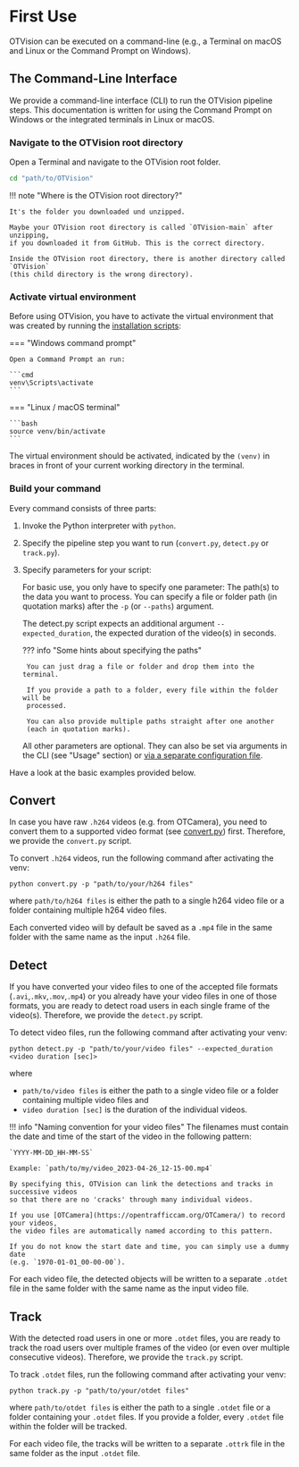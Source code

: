 # First Use

OTVision can be executed on a command-line (e.g., a Terminal on macOS
and Linux or the Command Prompt on Windows).

## The Command-Line Interface

We provide a command-line interface (CLI) to run the OTVision pipeline steps.
This documentation is written for using the Command Prompt on Windows or the integrated
terminals in Linux or macOS.

### Navigate to the OTVision root directory

Open a Terminal and navigate to the OTVision root folder.

```bash
cd "path/to/OTVision"
```

!!! note "Where is the OTVision root directory?"

    It's the folder you downloaded und unzipped.

    Maybe your OTVision root directory is called `OTVision-main` after unzipping,
    if you downloaded it from GitHub. This is the correct directory.

    Inside the OTVision root directory, there is another directory called `OTVision`
    (this child directory is the wrong directory).

### Activate virtual environment

Before using OTVision, you have to activate the virtual environment that was created
by running the [installation scripts](../installation):

=== "Windows command prompt"

    Open a Command Prompt an run:

    ```cmd 
    venv\Scripts\activate
    ``` 

=== "Linux / macOS terminal"

    ```bash
    source venv/bin/activate
    ```

The virtual environment should be activated, indicated by the `(venv)`
in braces in front of your current working directory in the terminal.

### Build your command

Every command consists of three parts:

1. Invoke the Python interpreter with `python`.
2. Specify the pipeline step you want to run (`convert.py`, `detect.py` or `track.py`).
3. Specify parameters for your script:

    For basic use, you only have to specify one parameter:
    The path(s) to the data you want to process.
    You can specify a file or folder path (in quotation marks) after the
    `-p` (or `--paths`) argument.

    The detect.py script expects an additional argument `--expected_duration`, the expected duration of the video(s) in seconds.

    ??? info "Some hints about specifying the paths"

        You can just drag a file or folder and drop them into the terminal.
        
        If you provide a path to a folder, every file within the folder will be
        processed.
        
        You can also provide multiple paths straight after one another
        (each in quotation marks).

    All other parameters are optional.
    They can also be set via arguments in the CLI (see "Usage" section) or
    [via a separate configuration file](../advanced_usage/configuration.md).

Have a look at the basic examples provided below.

## Convert

In case you have raw `.h264` videos (e.g. from OTCamera),
you need to convert them to a supported video format
(see [convert.py](../firstuse/#convert)) first.
Therefore, we provide the `convert.py` script.

To convert `.h264` videos, run the following command after activating the venv:

``` text
python convert.py -p "path/to/your/h264 files"
```

where `path/to/h264 files` is either the path to a single h264 video file
or a folder containing multiple h264 video files.

Each converted video will by default be saved as a `.mp4` file in the same folder
with the same name as the input `.h264` file.

## Detect

If you have converted your video files to one of the accepted file formats
(`.avi`,`.mkv`,`.mov`,`.mp4`) or you already have your video files in one of those
formats,
you are ready to detect road users in each single frame of the video(s).
Therefore, we provide the `detect.py` script.

To detect video files, run the following command after activating your venv:

``` text
python detect.py -p "path/to/your/video files" --expected_duration <video duration [sec]>
```

where

- `path/to/video files` is either the path to a single video file or a folder containing multiple video files and
- `video duration [sec]` is the duration of the individual videos.

!!! info "Naming convention for your video files"
    The filenames must contain the date and time of the start of the video in the
    following pattern:

    `YYYY-MM-DD_HH-MM-SS`

    Example: `path/to/my/video_2023-04-26_12-15-00.mp4`

    By specifying this, OTVision can link the detections and tracks in successive videos
    so that there are no 'cracks' through many individual videos.

    If you use [OTCamera](https://opentrafficcam.org/OTCamera/) to record your videos,
    the video files are automatically named according to this pattern.

    If you do not know the start date and time, you can simply use a dummy date
    (e.g. `1970-01-01_00-00-00`).

For each video file, the detected objects will be written to a separate `.otdet` file
in the same folder with the same name as the input video file.

## Track

With the detected road users in one or more `.otdet` files, you are ready to track the
road users over multiple frames of the video (or even over multiple consecutive videos).
Therefore, we provide the `track.py` script.

To track `.otdet` files, run the following command after activating your venv:

``` text
python track.py -p "path/to/your/otdet files"
```

where `path/to/otdet files` is either the path to a single `.otdet` file
or a folder containing your `.otdet` files.
If you provide a folder, every `.otdet` file within the folder will be tracked.

For each video file, the tracks will be written to a separate `.ottrk` file
in the same folder as the input `.otdet` file.
